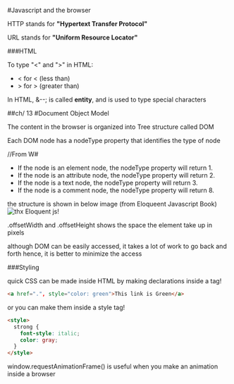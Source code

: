 #Javascript and the browser

HTTP stands for **"Hypertext Transfer Protocol"**

URL stands for **"Uniform Resource Locator"**

###HTML

To type "<" and ">" in HTML:
* &lt; for <  (less than)
* &gt; for >  (greater than)

In HTML, &--; is called **entity**, and is used to type special characters

##ch/ 13
#Document Object Model

The content in the browser is organized into Tree structure called DOM

Each DOM node has a nodeType property that identifies the type of node

//From W#
* If the node is an element node, the nodeType property will return 1.
* If the node is an attribute node, the nodeType property will return 2.
* If the node is a text node, the nodeType property will return 3.
* If the node is a comment node, the nodeType property will return 8.

the structure is shown in below image (from Eloqueent Javascript Book)
![thx Eloquent js!](http://eloquentjavascript.net/img/html-links.svg)

.offsetWidth and .offsetHeight shows the space the element take up in pixels

although DOM can be easily accessed, it takes a lot of work to go back and forth
hence, it is better to minimize the access

###Styling

quick CSS can be made inside HTML by making declarations inside a tag!
```HTML
<a href=".", style="color: green">This link is Green</a>
```

or you can make them inside a style tag!
```HTML
<style>
  strong {
    font-style: italic;
    color: gray;
  }
</style>
```

window.requestAnimationFrame() is useful when you make an animation inside a
browser
